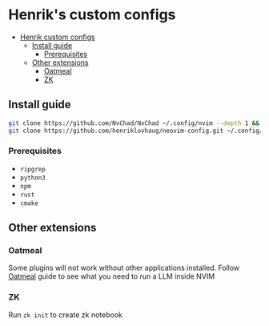 # Henrik's custom configs

<!--toc:start-->

- [Henrik custom configs](#henrik-custom-configs)
  - [Install guide](#install-guide)
    - [Prerequisites](#prerequisites)
  - [Other extensions](#other-extensions)
    - [Oatmeal](#oatmeal)
    - [ZK](#zk)

<!--toc:end-->

## Install guide

```bash
git clone https://github.com/NvChad/NvChad ~/.config/nvim --depth 1 &&
git clone https://github.com/henriklovhaug/neovim-config.git ~/.config/nvim/lua/custom/
```

### Prerequisites

- `ripgrep`
- `python3`
- `npm`
- `rust`
- `cmake`

## Other extensions

### Oatmeal

Some plugins will not work without other applications installed. Follow
[Oatmeal](https://github.com/dustinblackman/oatmeal.nvim) guide to see what you
need to run a LLM inside NVIM

### ZK

Run `zk init` to create zk notebook
